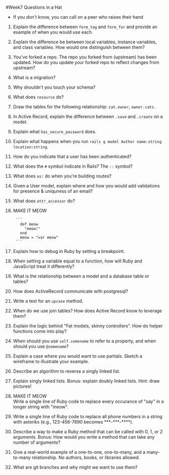 #Week7 Questions in a Hat

* If you don't know, you can call on a peer who raises their hand
 

1. Explain the difference between `form_tag` and `form_for` and provide an example of when you would use each.

1. Explain the difference be between local variables, instance variables, and class variables. How would one distinguish between them?

1. You've forked a repo.  The repo you forked from (upstream) has been updated.  How do you update your forked repo to reflect changes from upstream?

1. What is a migration?

1. Why shouldn't you touch your schema?

1. What does `resource` do?

1. Draw the tables for the following relationship:  `cat.owner`, `owner.cats`.

1. In Active Record, explain the difference between `.save` and `.create` on a model.

1. Explain what `has_secure_password` does.

1. Explain what happens when you run `rails g model Author name:string location:string`.

1. How do you indicate that a user has been authenticated?  

1. What does the `#` symbol indicate in Rails?  The `::` symbol?

1. What does `as:` do when you're building routes?

1. Given a User model, explain where and how you would add validations for presence & uniquness of an email?

1. What does `attr_accessor` do?

1. MAKE IT MEOW

        ```
          def meow
            "meow!"
          end
          meow = "var meow"
        ```
          

1. Explain how to debug in Ruby by setting a breakpoint.

1. When setting a variable equal to a function, how will Ruby and JavaScript treat it differently?

1. What is the relationship between a model and a database table or tables?  

1. How does ActiveRecord communicate with postgresql?

1. Write a test for an `upcase` method.

1. When do we use join tables? How does Active Record know to leverage them?

1. Explain the logic behind "Fat models, skinny controllers".  How do helper functions come into play?

1. When should you use `self.somename` to refer to a property, and when should you use `@somename`?

1. Explain a case where you would want to use partials. Sketch a wireframe to illustrate your example.

1. Describe an algorithm to reverse a singly linked list. 

1. Explain singly linked lists. Bonus: explain doubly linked lists.  Hint: draw pictures!

1. MAKE IT MEOW    
    Write a single line of Ruby code to replace every occurance of "say" in a longer string with "meow". 

1. Write a single line of Ruby code to replace all phone numbers in a string with asteriks (e.g., 123-456-7890 becomes \*\*\*-\*\*\*-\*\*\*\*).

1. Describe a way to make a Ruby method that can be called with 0, 1, or 2 arguments.  Bonus: How would you write a method that can take any number of arguments? 

1. Give a real-world example of a one-to-one, one-to-many, and a many-to-many relationship. No authors, books, or libraries allowed. 

1. What are git branches and why might we want to use them?

